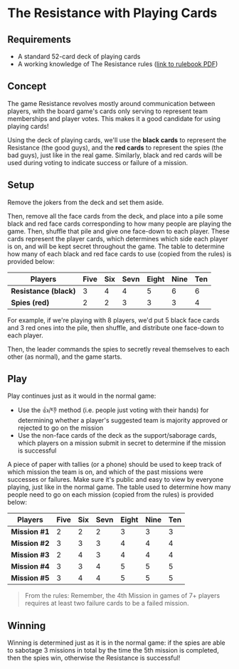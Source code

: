 # The Resistance with Playing Cards

## Requirements

- A standard 52-card deck of playing cards
- A working knowledge of The Resistance rules ([link to rulebook PDF](https://images-na.ssl-images-amazon.com/images/I/A1XedGicQYS.pdf))

## Concept

The game Resistance revolves mostly around communication between players, with the board game's cards only serving to represent team memberships and player votes. This makes it a good candidate for using playing cards!

Using the deck of playing cards, we'll use the **black cards** to represent the Resistance (the good guys), and the **red cards** to represent the spies (the bad guys), just like in the real game. Similarly, black and red cards will be used during voting to indicate success or failure of a mission.

## Setup

Remove the jokers from the deck and set them aside.

Then, remove all the face cards from the deck, and place into a pile some black and red face cards corresponding to how many people are playing the game. Then, shuffle that pile and give one face-down to each player. These cards represent the player cards, which determines which side each player is on, and will be kept secret throughout the game. The table to determine how many of each black and red face cards to use (copied from the rules) is provided below:

|**Players**|Five|Six|Sevn|Eight|Nine|Ten|
|-----------|----|---|----|-----|----|---|
|**Resistance (black)**|3|4|4|5|6|6|
|**Spies (red)**|2|2|3|3|3|4|

For example, if we're playing with 8 players, we'd put 5 black face cards and 3 red ones into the pile, then shuffle, and distribute one face-down to each player.

Then, the leader commands the spies to secretly reveal themselves to each other (as normal), and the game starts.

## Play

Play continues just as it would in the normal game:

- Use the :thumbsup:/:thumbsdown: method (i.e. people just voting with their hands) for determining whether a player's suggested team is majority approved or rejected to go on the mission
- Use the non-face cards of the deck as the support/saborage cards, which players on a mission submit in secret to determine if the mission is successful

A piece of paper with tallies (or a phone) should be used to keep track of which mission the team is on, and which of the past missions were successes or failures. Make sure it's public and easy to view by everyone playing, just like in the normal game. The table used to determine how many people need to go on each mission (copied from the rules) is provided below:

|**Players**|Five|Six|Sevn|Eight|Nine|Ten|
|-----------|----|---|----|-----|----|---|
|**Mission #1**|2|2|2|3|3|3|
|**Mission #2**|3|3|3|4|4|4|
|**Mission #3**|2|4|3|4|4|4|
|**Mission #4**|3|3|4|5|5|5|
|**Mission #5**|3|4|4|5|5|5|

> From the rules: Remember, the 4th Mission in games of 7+ players requires at least two failure cards to be a failed mission.

## Winning

Winning is determined just as it is in the normal game: if the spies are able to sabotage 3 missions in total by the time the 5th mission is completed, then the spies win, otherwise the Resistance is successful!
